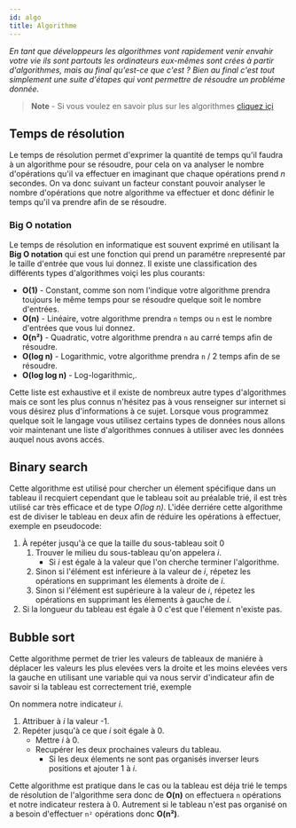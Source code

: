 ```yaml
---
id: algo
title: Algorithme
---
```

*En tant que développeurs les algorithmes vont rapidement venir envahir votre vie ils sont partouts les ordinateurs eux-mêmes sont crées à partir d'algorithmes, mais au final qu'est-ce que c'est ? Bien au final c'est tout simplement une suite d'étapes qui vont permettre de résoudre un probléme donnée.*

> **Note** - Si vous voulez en savoir plus sur les algorithmes [cliquez içi](getting-started#algorithme)

## Temps de résolution
Le temps de résolution permet d'exprimer la quantité de temps qu'il faudra à un algorithme pour se résoudre, pour cela on va analyser le nombre d'opérations qu'il va effectuer en imaginant que chaque opérations prend *n* secondes. On va donc suivant un facteur constant pouvoir analyser le nombre d'opérations que notre algorithme va effectuer et donc définir le temps qu'il va prendre afin de se résoudre.

### Big O notation
Le temps de résolution en informatique est souvent exprimé en utilisant la **Big O notation** qui est une fonction qui prend un paramétre `n`representé par le taille d'entrée que vous lui donnez. Il existe une classification des différents types d'algorithmes voiçi les plus courants:

* **O(1)** - Constant, comme son nom l'indique votre algorithme prendra toujours le même temps pour se résoudre quelque soit le nombre d'entrées.
* **O(n)** - Linéaire, votre algorithme prendra `n` temps ou `n` est le nombre d'entrées que vous lui donnez.
* **O(n²)** - Quadratic, votre algorithme prendra `n` au carré temps afin de résoudre.
* **O(log n)** - Logarithmic, votre algorithme prendra `n` / 2 temps afin de se résoudre.
* **O(log log n)** - Log-logarithmic,.

Cette liste est exhaustive et il existe de nombreux autre types d'algorithmes mais ce sont les plus connus n'hésitez pas à vous renseigner sur internet si vous désirez plus d'informations à ce sujet. Lorsque vous programmez quelque soit le langage vous utilisez certains types de données nous allons voir maintenant une liste d'algorithmes connues à utiliser avec les données auquel nous avons accés.

## Binary search
Cette algorithme est utilisé pour chercher un élement spécifique dans un tableau il recquiert cependant que le tableau soit au préalable trié, il est très utilisé car très efficace et de type *O(log n)*. L'idée derriére cette algorithme est de diviser le tableau en deux afin de réduire les opérations à effectuer, exemple en pseudocode:

1. À repéter jusqu'à ce que la taille du sous-tableau soit 0
    1. Trouver le milieu du sous-tableau qu'on appelera *i*.
        * Si *i* est égale à la valeur que l'on cherche terminer l'algorithme.
    2. Sinon si l'élément est inférieure à la valeur de *i*, répetez les opérations en supprimant les élements à droite de *i*.
    3. Sinon si l'élément est supérieure à la valeur de *i*, répetez les opérations en supprimant les élements à gauche de *i*.
2. Si la longueur du tableau est égale à 0 c'est que l'élement n'existe pas.

## Bubble sort
Cette algorithme permet de trier les valeurs de tableaux de maniére à déplacer les valeurs les plus elevées vers la droite et les moins elevées vers la gauche en utilisant une variable qui va nous servir d'indicateur afin de savoir si la tableau est correctement trié, exemple

On nommera notre indicateur *i*.

1. Attribuer à *i* la valeur -1.
2. Repéter jusqu'à ce que *i* soit égale à 0.
    * Mettre *i* à 0.
    * Recupérer les deux prochaines valeurs du tableau.
        * Si les deux élements ne sont pas organisés inverser leurs positions et ajouter 1 à *i*.

Cette algorithme est pratique dans le cas ou la tableau est déja trié le temps de résolution de l'algorithme sera donc de **O(n)** on effectuera `n` opérations et notre indicateur restera à 0. Autrement si le tableau n'est pas organisé on a besoin d'effectuer `n²` opérations donc **O(n²)**.